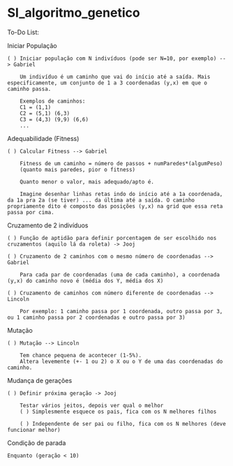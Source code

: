 # SI_algoritmo_genetico

To-Do List:

Iniciar População
	
	( ) Iniciar população com N indivíduos (pode ser N=10, por exemplo) --> Gabriel
	
		Um indivíduo é um caminho que vai do início até a saída. Mais especificamente, um conjunto de 1 a 3 coordenadas (y,x) em que o caminho passa.
		
		Exemplos de caminhos:
		C1 = (1,1)
		C2 = (5,1) (6,3)
		C3 = (4,3) (9,9) (6,6)
		...

Adequabilidade (Fitness)

	( ) Calcular Fitness --> Gabriel
	
		Fitness de um caminho = número de passos + numParedes*(algumPeso)
		(quanto mais paredes, pior o fitness)

		Quanto menor o valor, mais adequado/apto é.

		Imagine desenhar linhas retas indo do início até a 1a coordenada, da 1a pra 2a (se tiver) ... da última até a saída. O caminho propriamente dito é composto das posições (y,x) na grid que essa reta passa por cima.
	
Cruzamento de 2 indivíduos

	( ) Função de aptidão para definir porcentagem de ser escolhido nos cruzamentos (aquilo lá da roleta) -> Jooj
	
	( ) Cruzamento de 2 caminhos com o mesmo número de coordenadas --> Gabriel
	
		Para cada par de coordenadas (uma de cada caminho), a coordenada (y,x) do caminho novo é (média dos Y, média dos X)
		
	( ) Cruzamento de caminhos com número diferente de coordenadas --> Lincoln
	
		Por exemplo: 1 caminho passa por 1 coordenada, outro passa por 3, ou 1 caminho passa por 2 coordenadas e outro passa por 3)
	
Mutação

	( ) Mutação --> Lincoln
	
		Tem chance pequena de acontecer (1-5%).
		Altera levemente (+- 1 ou 2) o X ou o Y de uma das coordenadas do caminho.
	
Mudança de gerações

	( ) Definir próxima geração -> Jooj
	
		Testar vários jeitos, depois ver qual o melhor
		( ) Simplesmente esquece os pais, fica com os N melhores filhos
		
		( ) Independente de ser pai ou filho, fica com os N melhores (deve funcionar melhor)
	
Condição de parada

	Enquanto (geração < 10)
